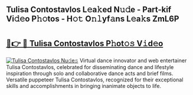 ## Tulisa Contostavlos L𝚎a𝚔ed N𝚞𝚍e - Part-kif Vi𝚍𝚎o P𝚑𝚘tos - H𝚘𝚝 O𝚗𝚕yf𝚊ns L𝚎a𝚔s ZmL6P

# <h2><a href="http://kfaan8b.oniu.top/?m=Tulisa+Contostavlos">🔗👉 🔴 Tulisa Contostavlos P𝚑ot𝚘𝚜 V𝚒d𝚎o</a></h2>

[![Tulisa Contostavlos Nu𝚍e𝚜](https://i.imgur.com/0qMVB7G.gif)](http://kfaan8b.oniu.top/?m=Tulisa+Contostavlos)
Virtual dance innovator and web entertainer Tulisa Contostavlos, celebrated for disseminating dance and lifestyle inspiration through solo and collaborative dance acts and brief films. Versatile puppeteer Tulisa Contostavlos, recognized for their exceptional skills and accomplishments in bringing inanimate objects to life.  
